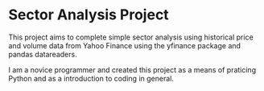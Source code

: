 # Sector Analysis Project

This project aims to complete simple sector analysis using historical price and volume data from Yahoo Finance using the yfinance package and pandas datareaders.

I am a novice programmer and created this project as a means of praticing Python and as a introduction to coding in general. 

